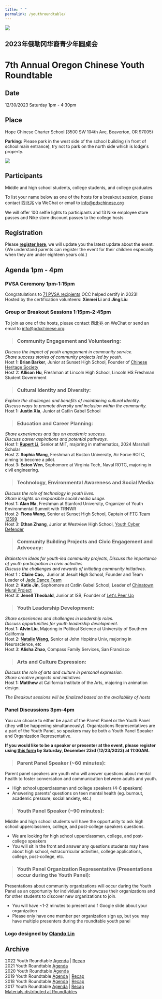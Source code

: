 ```yaml
---
title: " "
permalink: /youthroundtable/
---
```


![](https://res.cloudinary.com/dhngj18do/image/upload/f_auto,q_auto/v1/images/communities/youthroundtable_logo3)

## 2023年俄勒冈华裔青少年圆桌会
# 7th Annual Oregon Chinese Youth Roundtable

## Date  
12/30/2023 Saturday 1pm - 4:30pm  

## Place  
Hope Chinese Charter School (3500 SW 104th Ave, Beaverton, OR 97005)  

**Parking:** Please park in the west side of the school building (in front of school main entrance), try not to park on the north side which is lodge's property.

![](https://res.cloudinary.com/dhngj18do/image/upload/f_auto,q_auto/v1/images/activities/hope_map)

## Participants  
Middle and high school students, college students, and college graduates  

To list your name below as one of the hosts for a breakout session, please contact 西北兆 via WeChat or email to info@pdxchinese.org  

We will offer 100 selfie lights to participants and 13 Nike employee store passes and Nike store discount passes to the college hosts

## Registration  
Please **[register here](https://docs.google.com/forms/d/e/1FAIpQLSc946VK4VMu2ZZK_mgEl-2QBBaTOLoIwdgKmCw3K9CXkgN2Kg/viewform?usp=sf_link)**, we will update you the latest update about the event. (We understand parents can register the event for their children especially when they are under eighteen years old.)  

## Agenda 1pm - 4pm

### PVSA Ceremony 1pm-1:15pm

Congratulations to [71 PVSA recipients](https://pdxchinese.org/pvsa/) OCC helped certify in 2023!  
Hosted by the certification volunteers: **Xinmei Li** and **Jing Liu**  

### Group or Breakout Sessions 1:15pm-2:45pm

To join as one of the hosts, please contact 西北兆 on WeChat or send an email to info@pdxchinese.org.

>### Community Engagement and Volunteering:  
*Discuss the impact of youth engagement in community service.*  
*Share success stories of community projects led by youth.*  
Host 1: **Brian Barker**, Junior at Sunset High School, Founder of [Chinese Heritage Society](https://sites.google.com/view/sunsetchs/home)  
Host 2: **Allison Hu**, Freshman at Lincoln High School, Lincoln HS Freshman Student Government  

>### Cultural Identity and Diversity:  
*Explore the challenges and benefits of maintaining cultural identity.*  
*Discuss ways to promote diversity and inclusion within the community.*  
Host 1: **Justin Xia**, Junior at Catlin Gabel School  

>### Education and Career Planning:  
*Share experiences and tips on academic success.*  
*Discuss career aspirations and potential pathways.*  
Host 1: **[Rupert Li](https://news.mit.edu/2023/anushree-chaudhuri-rupert-li-marshall-scholars-1211)**, Senior at MIT, majoring in mathematics, 2024 Marshall Scholar  
Host 2: **Sophia Wang**, Freshman at Boston University, Air Force ROTC, aiming to become a pilot.  
Host 3: **Eaton Wen**, Sophomore at Virginia Tech, Naval ROTC, majoring in civil engineering.  

>### Technology, Environmental Awareness and Social Media:  
*Discuss the role of technology in youth lives.*  
*Share insights on responsible social media usage.*  
Host 1: **Alan Ma**, Freshman at Stanford University, Organizer of Youth Environmental Summit with TRNWR  
Host 2: **Fiona Wang**, Senior at Sunset High School, Captain of [FTC Team 12599](https://overchargedrobotics.org/)  
Host 3: **Ethan Zhang**, Junior at Westview High School, [Youth Cyber Defender](https://www.youthcyberdefender.org/)  

>### Community Building Projects and Civic Engagement and Advocacy:  
*Brainstorm ideas for youth-led community projects, Discuss the importance of youth participation in civic activities.*  
*Discuss the challenges and rewards of initiating community initiatives.*  
Host 1：**Claire Cao**，Junior at Jesuit High School, Founder and Team Leader of [Jade Dance Team](https://pdxchinese.org/youthdance/)  
Host 2: **Katie Jin**, Sophomore at Catlin Gabel School, Leader of [Chinatown Mural Project](https://pdxchinese.org/murals_in_chinatown_2023/)  
Host 3: **Jenell Theobald**, Junior at ISB, Founder of [Let's Peer Up](https://letspeerup.godaddysites.com/)  

>### Youth Leadership Development:  
*Share experiences and challenges in leadership roles.*  
*Discuss opportunities for youth leadership development.*  
Host 1: **Alvin Liu**, Majoring in Political Science at University of Southern California  
Host 2: **[Natalie Wang](https://studentaffairs.jhu.edu/socialconcern/an-insight-into-ciip-natalie-wang/)**, Senior at John Hopkins Univ, majoring in Neuroscience, etc  
Host 3: **Alisha Zhao**, Compass Family Services, San Francisco  

>### Arts and Culture Expression:  
*Discuss the role of arts and culture in personal expression.*  
*Share creative projects and initiatives.*  
Host 1: **Matthew** at California Institute of the Arts, majoring in animation design.  

*The Breakout sessions will be finalized based on the availability of hosts*

### Panel Discussions 3pm-4pm

You can choose to either be apart of the Parent Panel or the Youth Panel (they will be happening simultaneously). Organizations Representatives are a part of the Youth Panel, so speakers may be both a Youth Panel Speaker and Organization Representative.

**If you would like to be a speaker or presenter at the event, please register using [this form](https://docs.google.com/forms/d/e/1FAIpQLSdbvXt6jZmNA1z79NhKGUGmB4GU7wZoIDr20ztO4kmWNxAbEg/viewform) by Saturday, December 23rd (12/23/2023) at 11:00AM.**

>### Parent Panel Speaker (~60 minutes):  
Parent panel speakers are youth who will answer questions about mental health to foster conversation and communication between adults and youth.   
- High school upperclassmen and college speakers (4-6 speakers)  
- Answering parents' questions on teen mental health (eg. burnout, academic pressure, social anxiety, etc.)  

>### Youth Panel Speaker (~90 minutes):
Middle and high school students will have the opportunity to ask high school upperclassmen, college, and post-college speakers questions.  
- We are looking for high school upperclassmen, college, and post-college speakers  
- You will sit in the front and answer any questions students may have about high school, extracurricular activities, college applications, college, post-college, etc.  

>### Youth Panel Organization Representative (Presentations occur during the Youth Panel):   
Presentations about community organizations will occur during the Youth Panel as an opportunity for individuals to showcase their organizations and for other students to discover new organizations to join.  
- You will have ~1-2 minutes to present and 1 Google slide about your organization  
- Please only have one member per organization sign up, but you may have multiple presenters during the roundtable youth panel  

### Logo designed by [Olando Lin](https://www.linkedin.com/in/olando-lin-3696ab37/)

## Archive

2022 Youth Roundtable [Agenda](/assets/pdf/youth-roundtable-2022.pdf) | [Recap](http://pdxchinese.org/youth_roundtable_2022-recap/)  
2021 Youth Roundtable [Agenda](/assets/pdf/youth-roundtable-2021.pdf)  
2020 Youth Roundtable [Agenda](/assets/pdf/youth-roundtable-2020.pdf)  
2019 Youth Roundtable [Agenda](/assets/pdf/youth-roundtable-2019.pdf) | [Recap](http://pdxchinese.org/youth-roundtable-2019-recap/)  
2018 Youth Roundtable [Agenda](/assets/pdf/youth-roundtable-2018.pdf) | [Recap](http://pdxchinese.org/youth-roundtable-2018-recap/)  
2017 Youth Roundtable [Agenda](/assets/pdf/youth-roundtable-2017.pdf) | [Recap](http://pdxchinese.org/youth-roundtable-2017-recap/)  
[Materials distributed at Roundtables](http://pdxchinese.org/resources/benefits_resources/roundtable/)
